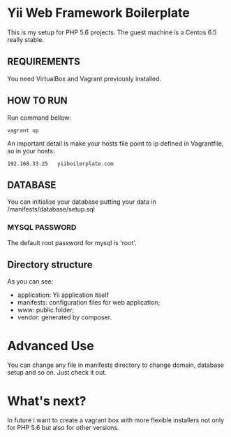 # Yii Web Framework Boilerplate


This is my setup for PHP 5.6 projects. The guest machine is a Centos 6.5 really stable. 


## REQUIREMENTS

You need VirtualBox and Vagrant previously installed.
 

## HOW TO RUN

Run command bellow:

    vagrant up   

An important detail is make your hosts file point to ip defined in Vagrantfile, so in your hosts:

    192.168.33.25	yiiboilerplate.com

## DATABASE

You can initialise your database putting your data in <project root>/manifests/database/setup.sql


### MYSQL PASSWORD

The default root password for mysql is 'root'.


## Directory structure
    
As you can see:

* application: Yii application itself
* manifests: configuration files for web application;
* www: public folder;
* vendor: generated by composer.


# Advanced Use

You can change any file in manifests directory to change domain, database setup and so on. Just check it out.


# What's next?

In future i want to create a vagrant box with more flexible installers not only for PHP 5.6 but also for other versions.  